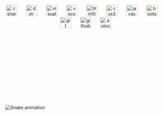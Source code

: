 <br clear="both">

<div align="center">
  <img src="https://skillicons.dev/icons?i=cs" height="35" alt="csharp logo"  />
  <img width="20" />
  <img src="https://skillicons.dev/icons?i=dotnet" height="35" alt="dot-net logo"  />
  <img width="20" />
  <img src="https://skillicons.dev/icons?i=visualstudio" height="35" alt="visualstudio logo"  />
  <img width="20" />
  <img src="https://skillicons.dev/icons?i=vscode" height="35" alt="vscode logo"  />
  <img width="20" />
  <img src="https://skillicons.dev/icons?i=html" height="35" alt="html5 logo"  />
  <img width="20" />
  <img src="https://skillicons.dev/icons?i=css" height="35" alt="css3 logo"  />
  <img width="20" />
  <img src="https://skillicons.dev/icons?i=js" height="35" alt="javascript logo"  />
  <img width="20" />
  <img src="https://skillicons.dev/icons?i=bootstrap" height="35" alt="bootstrap logo"  />
  <img width="20" />
  <img src="https://skillicons.dev/icons?i=git" height="35" alt="git logo"  />
  <img width="20" />
  <img src="https://skillicons.dev/icons?i=github" height="35" alt="github logo"  />
  <img width="20" />
  <img src="https://skillicons.dev/icons?i=autocad" height="35" alt="autocad logo"  />
</div>

###

<br clear="both">

<h1 align="center">ㅤ<br>ㅤ<br>ㅤ</h1>

###

<br clear="both">

<img src="https://raw.githubusercontent.com/kyrstr1/kyrstr1/output/snake.svg" alt="Snake animation" />

###
